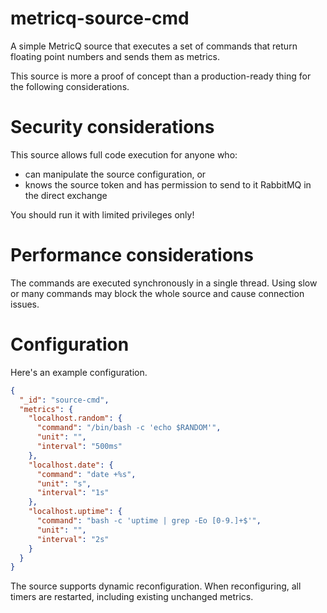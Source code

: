 # metricq-source-cmd

A simple MetricQ source that executes a set of commands that return floating point numbers and sends them as metrics.

This source is more a proof of concept than a production-ready thing for the following considerations.

# Security considerations

This source allows full code execution for anyone who:

- can manipulate the source configuration, or
- knows the source token and has permission to send to it RabbitMQ in the direct exchange

You should run it with limited privileges only!

# Performance considerations

The commands are executed synchronously in a single thread.
Using slow or many commands may block the whole source and cause connection issues.

# Configuration

Here's an example configuration.

```json
{
  "_id": "source-cmd",
  "metrics": {
    "localhost.random": {
      "command": "/bin/bash -c 'echo $RANDOM'",
      "unit": "",
      "interval": "500ms"
    },
    "localhost.date": {
      "command": "date +%s",
      "unit": "s",
      "interval": "1s"
    },
    "localhost.uptime": {
      "command": "bash -c 'uptime | grep -Eo [0-9.]+$'",
      "unit": "",
      "interval": "2s"
    }
  }
}
```

The source supports dynamic reconfiguration.
When reconfiguring, all timers are restarted, including existing unchanged metrics.